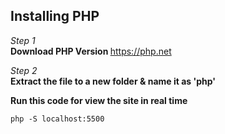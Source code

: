 <h2>Installing PHP</h2>

<i>Step 1</i> <br>
<b> Download PHP Version </b>
https://php.net

<i>Step 2</i> <br>
<b> Extract the file to a new folder & name it as 'php' </b>



<b> Run this code for view the site in real time </b>

    php -S localhost:5500
